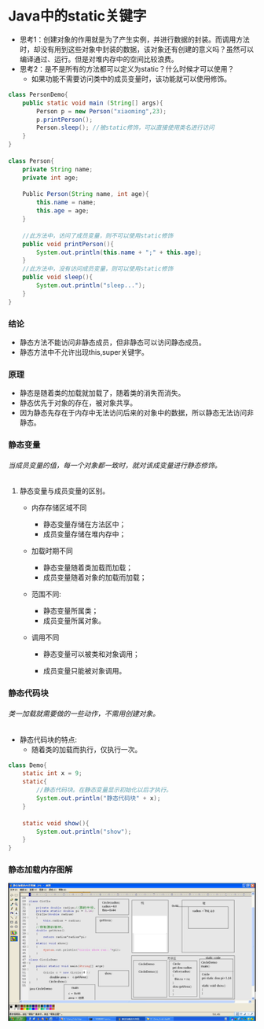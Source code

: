   # Java中的static关键字

- 思考1：创建对象的作用就是为了产生实例，并进行数据的封装。而调用方法时，却没有用到这些对象中封装的数据，该对象还有创建的意义吗？虽然可以编译通过、运行。但是对堆内存中的空间比较浪费。
- 思考2：是不是所有的方法都可以定义为static？什么时候才可以使用？
  - 如果功能不需要访问类中的成员变量时，该功能就可以使用修饰。

```java
class PersonDemo{
    public static void main (String[] args){
        Person p = new Person("xiaoming",23);
        p.printPerson();
        Person.sleep(); //被static修饰，可以直接使用类名进行访问
    }
}

class Person{
    private String name;
    private int age;
    
    Public Person(String name, int age){
        this.name = name;
        this.age = age;
    }
    
    //此方法中，访问了成员变量，则不可以使用static修饰
    public void printPerson(){
        System.out.println(this.name + ";" + this.age);
    }
    //此方法中，没有访问成员变量，则可以使用static修饰
    public void sleep(){
        System.out.println("sleep...");
    }
}
```

### 结论

- 静态方法不能访问非静态成员，但非静态可以访问静态成员。
- 静态方法中不允许出现this,super关键字。

### 原理 

+ 静态是随着类的加载就加载了，随着类的消失而消失。
+ 静态优先于对象的存在，被对象共享。
+ 因为静态先存在于内存中无法访问后来的对象中的数据，所以静态无法访问非静态。

### 静态变量

######  当成员变量的值，每一个对象都一致时，就对该成变量进行静态修饰。

1. 静态变量与成员变量的区别。

   + 内存存储区域不同
     + 静态变量存储在方法区中；
     + 成员变量存储在堆内存中；

   + 加载时期不同
     + 静态变量随着类加载而加载；
     + 成员变量随着对象的加载而加载；

   + 范围不同:

     + 静态变量所属类；
     + 成员变量所属对象。

   + 调用不同

     + 静态变量可以被类和对象调用；

     + 成员变量只能被对象调用。

        

### 静态代码块

###### 类一加载就需要做的一些动作，不需用创建对象。

+ 静态代码块的特点:
  + 随着类的加载而执行，仅执行一次。

```java
class Demo{
    static int x = 9;
    static{
		//静态代码块。在静态变量显示初始化以后才执行。
        System.out.println("静态代码块" + x);
    }
    
    static void show(){
        System.out.println("show");
    }
}
```



### 静态加载内存图解

![static](../image/static加载内存图解.png)